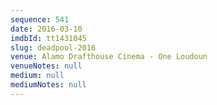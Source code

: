 ```yaml
---
sequence: 541
date: 2016-03-10
imdbId: tt1431045
slug: deadpool-2016
venue: Alamo Drafthouse Cinema - One Loudoun
venueNotes: null
medium: null
mediumNotes: null
---
```


